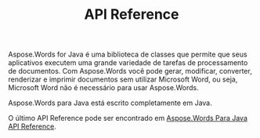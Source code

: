 ﻿---
title: API Reference
second_title: Aspose.Words para Java
articleTitle: API Reference
linktitle: API Reference
type: docs
weight: 30
description: "Aprenda uma explicação e exemplos de Aspose.Words Para Java classes e métodos para gerar, converter, modificar, renderizar e imprimir documentos sem usar Microsoft Word."
url: /pt/java/api-reference/
timestamp: 2024-01-27-14-07-04
---

Aspose.Words for Java é uma biblioteca de classes que permite que seus aplicativos executem uma grande variedade de tarefas de processamento de documentos. Com Aspose.Words você pode gerar, modificar, converter, renderizar e imprimir documentos sem utilizar Microsoft Word, ou seja, Microsoft Word não é necessário para usar Aspose.Words.

Aspose.Words para Java está escrito completamente em Java.

O último API Reference pode ser encontrado em [Aspose.Words Para Java API Reference](https://reference.aspose.com/words/java/).
